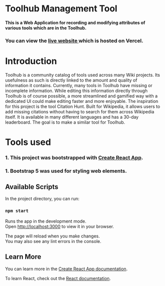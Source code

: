 # Toolhub Management Tool

#### This is a Web Application for recording and modifying attributes of various tools which are in the Toolhub.

### You can view the [live website ](https://toolhub-records-management.vercel.app/) which is hosted on Vercel.

# Introduction

Toolhub is a community catalog of tools used across many Wiki projects. Its usefulness as such is directly linked to the amount
and quality of information it contains. Currently, many tools in Toolhub have missing or incomplete information. While editing this
information directly through Toolhub is of course possible, a more streamlined and gamified way with a dedicated UI could make
editing faster and more enjoyable.
The inspiration for this project is the tool Citation Hunt. Built for Wikipedia, it allows users to add missing citations without having
to search for them across Wikipedia itself. It is available in many different languages and has a 30-day leaderboard. The goal
is to make a similar tool for Toolhub.

# Tools used

### 1. This project was bootstrapped with [Create React App](https://github.com/facebook/create-react-app).

### 1. Bootstrap 5 was used for styling web elements.

## Available Scripts

In the project directory, you can run:

### `npm start`

Runs the app in the development mode.\
Open [http://localhost:3000](http://localhost:3000) to view it in your browser.

The page will reload when you make changes.\
You may also see any lint errors in the console.

## Learn More

You can learn more in the [Create React App documentation](https://facebook.github.io/create-react-app/docs/getting-started).

To learn React, check out the [React documentation](https://reactjs.org/).
